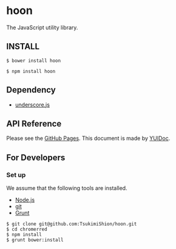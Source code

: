 hoon
====

The JavaScript utility library.

## INSTALL
```
$ bower install hoon
```

```
$ npm install hoon
```

## Dependency
- [underscore.js](http://underscorejs.org/)

## API Reference
Please see the [GitHub Pages](http://TsukimiShion.github.io/hoon).
This document is made by [YUIDoc](http://yui.github.io/yuidoc/).

## For Developers

### Set up
We assume that the following tools are installed.

- [Node.js](http://nodejs.org/)
- [git](http://git-scm.com/)
- [Grunt](http://gruntjs.com/)

```
$ git clone git@github.com:TsukimiShion/hoon.git
$ cd chromerred
$ npm install
$ grunt bower:install
```
